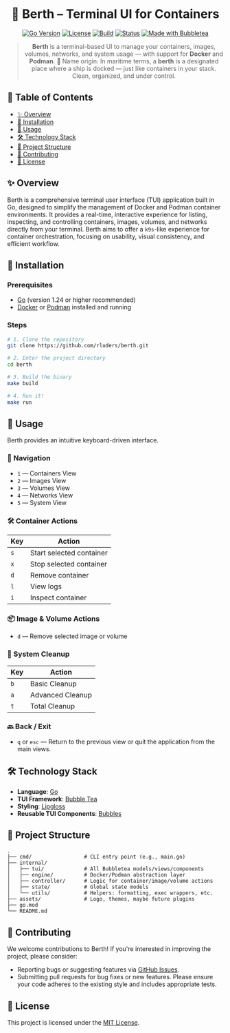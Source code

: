 <div align="center">

# 🚢 Berth – Terminal UI for Containers

[![Go Version](https://img.shields.io/badge/go-1.24-blue?logo=go)](https://golang.org)
[![License](https://img.shields.io/github/license/rluders/berth)](LICENSE)
[![Build](https://img.shields.io/badge/build-passing-brightgreen)]()
[![Status](https://img.shields.io/badge/status-alpha-orange)]()
[![Made with Bubbletea](https://img.shields.io/badge/made%20with-bubbletea-ff69b4?logo=github)](https://github.com/charmbracelet/bubbletea)

> **Berth** is a terminal-based UI to manage your containers, images, volumes, networks, and system usage — with support for **Docker** and **Podman**.
> 🧠 Name origin: In maritime terms, a **berth** is a designated place where a ship is docked — just like containers in your stack. Clean, organized, and under control.

</div>

## 📖 Table of Contents

- [✨ Overview](#-overview)
- [🚀 Installation](#-installation)
- [🧭 Usage](#-usage)
- [🛠️ Technology Stack](#-technology-stack)
- [📂 Project Structure](#-project-structure)
- [🤝 Contributing](#-contributing)
- [📜 License](#-license)

## ✨ Overview

Berth is a comprehensive terminal user interface (TUI) application built in Go, designed to simplify the management of Docker and Podman container environments. It provides a real-time, interactive experience for listing, inspecting, and controlling containers, images, volumes, and networks directly from your terminal. Berth aims to offer a `k9s`-like experience for container orchestration, focusing on usability, visual consistency, and efficient workflow.

## 🚀 Installation

### Prerequisites

-   [Go](https://golang.org/doc/install) (version 1.24 or higher recommended)
-   [Docker](https://docs.docker.com/get-docker/) or [Podman](https://podman.io/docs/installation) installed and running

### Steps

```bash
# 1. Clone the repository
git clone https://github.com/rluders/berth.git

# 2. Enter the project directory
cd berth

# 3. Build the binary
make build

# 4. Run it!
make run
```

## 🧭 Usage

Berth provides an intuitive keyboard-driven interface.

### 🎹 Navigation

*   `1` — Containers View
*   `2` — Images View
*   `3` — Volumes View
*   `4` — Networks View
*   `5` — System View

### 🛠️ Container Actions

| Key | Action                   |
| --- | ------------------------ |
| `s` | Start selected container |
| `x` | Stop selected container  |
| `d` | Remove container         |
| `l` | View logs                |
| `i` | Inspect container        |

### 📦 Image & Volume Actions

*   `d` — Remove selected image or volume

### 🧼 System Cleanup

| Key | Action           |
| --- | ---------------- |
| `b` | Basic Cleanup    |
| `a` | Advanced Cleanup |
| `t` | Total Cleanup    |

### 🔙 Back / Exit

*   `q` or `esc` — Return to the previous view or quit the application from the main views.

## 🛠️ Technology Stack

-   **Language**: [Go](https://golang.org/)
-   **TUI Framework**: [Bubble Tea](https://github.com/charmbracelet/bubbletea)
-   **Styling**: [Lipgloss](https://github.com/charmbracelet/lipgloss)
-   **Reusable TUI Components**: [Bubbles](https://github.com/charmbracelet/bubbles)

## 📂 Project Structure

```
.
├── cmd/                 # CLI entry point (e.g., main.go)
├── internal/
│   ├── tui/             # All Bubbletea models/views/components
│   ├── engine/          # Docker/Podman abstraction layer
│   ├── controller/      # Logic for container/image/volume actions
│   ├── state/           # Global state models
│   └── utils/           # Helpers: formatting, exec wrappers, etc.
├── assets/              # Logo, themes, maybe future plugins
├── go.mod
└── README.md
```

## 🤝 Contributing

We welcome contributions to Berth! If you're interested in improving the project, please consider:

-   Reporting bugs or suggesting features via [GitHub Issues](https://github.com/rluders/berth/issues).
-   Submitting pull requests for bug fixes or new features. Please ensure your code adheres to the existing style and includes appropriate tests.

## 📜 License

This project is licensed under the [MIT License](LICENSE).